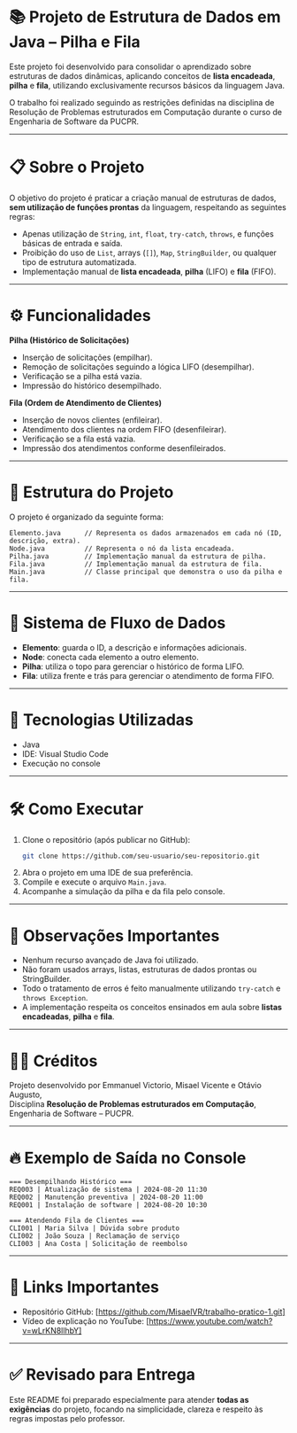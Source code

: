 # 📚 Projeto de Estrutura de Dados em Java – Pilha e Fila

Este projeto foi desenvolvido para consolidar o aprendizado sobre estruturas de dados dinâmicas, aplicando conceitos de **lista encadeada**, **pilha** e **fila**, utilizando exclusivamente recursos básicos da linguagem Java.

O trabalho foi realizado seguindo as restrições definidas na disciplina de Resolução de Problemas estruturados em Computação durante o curso de Engenharia de Software da PUCPR.

---

# 📋 Sobre o Projeto

O objetivo do projeto é praticar a criação manual de estruturas de dados, **sem utilização de funções prontas** da linguagem, respeitando as seguintes regras:

- Apenas utilização de `String`, `int`, `float`, `try-catch`, `throws`, e funções básicas de entrada e saída.
- Proibição do uso de `List`, arrays (`[]`), `Map`, `StringBuilder`, ou qualquer tipo de estrutura automatizada.
- Implementação manual de **lista encadeada**, **pilha** (LIFO) e **fila** (FIFO).

---

# ⚙️ Funcionalidades

**Pilha (Histórico de Solicitações)**  
- Inserção de solicitações (empilhar).
- Remoção de solicitações seguindo a lógica LIFO (desempilhar).
- Verificação se a pilha está vazia.
- Impressão do histórico desempilhado.

**Fila (Ordem de Atendimento de Clientes)**  
- Inserção de novos clientes (enfileirar).
- Atendimento dos clientes na ordem FIFO (desenfileirar).
- Verificação se a fila está vazia.
- Impressão dos atendimentos conforme desenfileirados.

---

# 🧱 Estrutura do Projeto

O projeto é organizado da seguinte forma:

```
Elemento.java      // Representa os dados armazenados em cada nó (ID, descrição, extra).
Node.java          // Representa o nó da lista encadeada.
Pilha.java         // Implementação manual da estrutura de pilha.
Fila.java          // Implementação manual da estrutura de fila.
Main.java          // Classe principal que demonstra o uso da pilha e fila.
```

---

# 🔗 Sistema de Fluxo de Dados

- **Elemento**: guarda o ID, a descrição e informações adicionais.
- **Node**: conecta cada elemento a outro elemento.
- **Pilha**: utiliza o topo para gerenciar o histórico de forma LIFO.
- **Fila**: utiliza frente e trás para gerenciar o atendimento de forma FIFO.

---

# 🚀 Tecnologias Utilizadas

- Java
- IDE: Visual Studio Code
- Execução no console

---

# 🛠️ Como Executar

1. Clone o repositório (após publicar no GitHub):
   ```bash
   git clone https://github.com/seu-usuario/seu-repositorio.git
   ```
2. Abra o projeto em uma IDE de sua preferência.
3. Compile e execute o arquivo `Main.java`.
4. Acompanhe a simulação da pilha e da fila pelo console.

---

# 📌 Observações Importantes

- Nenhum recurso avançado de Java foi utilizado.
- Não foram usados arrays, listas, estruturas de dados prontas ou StringBuilder.
- Todo o tratamento de erros é feito manualmente utilizando `try-catch` e `throws Exception`.
- A implementação respeita os conceitos ensinados em aula sobre **listas encadeadas**, **pilha** e **fila**.

---

# 👨‍💼 Créditos

Projeto desenvolvido por Emmanuel Victorio, Misael Vicente e Otávio Augusto,  
Disciplina **Resolução de Problemas estruturados em Computação**, Engenharia de Software – PUCPR.

---

# 🔥 Exemplo de Saída no Console

```
=== Desempilhando Histórico ===
REQ003 | Atualização de sistema | 2024-08-20 11:30
REQ002 | Manutenção preventiva | 2024-08-20 11:00
REQ001 | Instalação de software | 2024-08-20 10:30

=== Atendendo Fila de Clientes ===
CLI001 | Maria Silva | Dúvida sobre produto
CLI002 | João Souza | Reclamação de serviço
CLI003 | Ana Costa | Solicitação de reembolso
```

---

# 📌 Links Importantes

- Repositório GitHub: [https://github.com/MisaelVR/trabalho-pratico-1.git]
- Vídeo de explicação no YouTube: [https://www.youtube.com/watch?v=wLrKN8llhbY]

---

# ✅ Revisado para Entrega

Este README foi preparado especialmente para atender **todas as exigências** do projeto, focando na simplicidade, clareza e respeito às regras impostas pelo professor.

